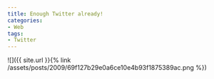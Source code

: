 ```yaml
---
title: Enough Twitter already!
categories:
- Web
tags:
- Twitter
---
```


![]({{ site.url }}{% link /assets/posts/2009/69f127b29e0a6ce10e4b93f1875389ac.png %})
